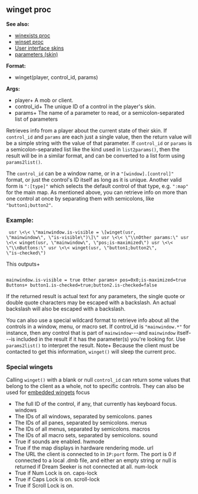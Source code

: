 ## winget proc
**See also:**
+   [winexists proc](/ref/proc/winexists.md) 
+   [winset proc](/ref/proc/winset.md) 
+   [User interface skins](/ref/%7Bskin%7D.md) 
+   [parameters (skin)](/ref/%7Bskin%7D/param.md) 
<!-- -->
**Format:**
+   winget(player, control_id, params)
<!-- -->
**Args:**
+   player+ A mob or client.
+   control_id+ The unique ID of a control in the player\'s skin.
+   params+ The name of a parameter to read, or a semicolon-separated
    list of parameters


Retrieves info from a player about the current state of their
skin. If `control_id` and `params` are each just a single value, then
the return value will be a simple string with the value of that
parameter. If `control_id` or `params` is a semicolon-separated list
like the kind used in `list2params()`, then the result will be in a
similar format, and can be converted to a list form using
`params2list()`. 

The `control_id` can be a window name, or in a
`"[window].[control]"` format, or just the control\'s ID itself as long
as it is unique. Another valid form is `":[type]"` which selects the
default control of that type, e.g. `":map"` for the main map. As
mentioned above, you can retrieve info on more than one control at once
by separating them with semicolons, like `"button1;button2"`.
### Example:

```
 usr \<\< \"mainwindow.is-visible = \[winget(usr,
\"mainwindow\", \"is-visible\")\]\" usr \<\< \"\\nOther params:\" usr
\<\< winget(usr, \"mainwindow\", \"pos;is-maximized\") usr \<\<
\"\\nButtons:\" usr \<\< winget(usr, \"button1;button2\",
\"is-checked\") 
```
 

This outputs+ 
```

mainwindow.is-visible = true Other params+ pos=0x0;is-maximized=true
Buttons+ button1.is-checked=true;button2.is-checked=false 
```



If the returned result is actual text for any parameters, the
single quote or double quote characters may be escaped with a backslash.
An actual backslash will also be escaped with a backslash. 

You
can also use a special wildcard format to retrieve info about all the
controls in a window, menu, or macro set. If control_id is
`"mainwindow.*"` for instance, then any control that is part of
`mainwindow`---and `mainwindow` itself---is included in the result if it
has the parameter(s) you\'re looking for. Use `params2list()` to
interpret the result.
Note+ Because the client must be contacted to get this information,
`winget()` will sleep the current proc.
### Special wingets


Calling `winget()` with a blank or null `control_id` can return
some values that belong to the client as a whole, not to specific
controls. They can also be used for [embedded
wingets](/ref/%7Bskin%7D/commands.md) 
focus
+   The full ID of the control, if any, that currently has keyboard
    focus.
windows
+   The IDs of all windows, separated by semicolons.
panes
+   The IDs of all panes, separated by semicolons.
menus
+   The IDs of all menus, separated by semicolons.
macros
+   The IDs of all macro sets, separated by semicolons.
sound
+   True if sounds are enabled.
hwmode
+   True if the map displays in hardware rendering mode.
url
+   The URL the client is connected to in `IP:port` form. The port is 0
    if connected to a local .dmb file, and either an empty string or
    null is returned if Dream Seeker is not connected at all.
num-lock
+   True if Num Lock is on.
caps-lock
+   True if Caps Lock is on.
scroll-lock
+   True if Scroll Lock is on.